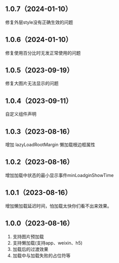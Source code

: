 ## 1.0.7（2024-01-10）
修复外层style没有正确生效的问题
## 1.0.6（2024-01-10）
修复使用百分比时无发正常使用的问题
## 1.0.5（2023-09-19）
修复大图片无法显示的问题
## 1.0.4（2023-09-11）
自定义组件声明
## 1.0.3（2023-08-16）
增加 lazyLoadRootMargin 懒加载根边框属性
## 1.0.2（2023-08-16）
增加加载中状态的最小显示事件minLoadginShowTime
## 1.0.1（2023-08-16）
增加懒加载延迟时间，怕加载太快你们看不出来效果。
## 1.0.0（2023-08-16）
1. 支持图片预加载
2. 支持懒加载(支持app、weixin、h5)
3. 加载后的过渡效果
4. 加载中与加载失败的占位符等

